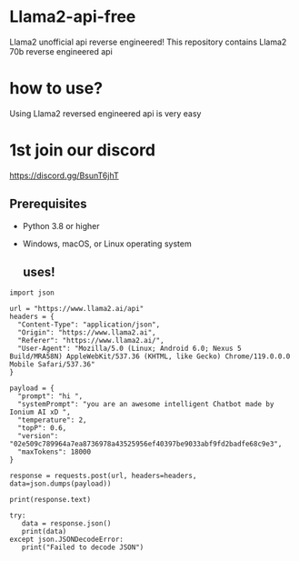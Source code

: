 # Llama2-api-free
Llama2 unofficial api reverse engineered!
This repository contains Llama2 70b reverse engineered api 

# how to use? 
Using Llama2 reversed engineered api is very easy 

# 1st join our discord 
https://discord.gg/BsunT6jhT
## Prerequisites
- Python 3.8 or higher
- Windows, macOS, or Linux operating system

  ## uses!
```import requests
import json

url = "https://www.llama2.ai/api"
headers = {
  "Content-Type": "application/json",
  "Origin": "https://www.llama2.ai",
  "Referer": "https://www.llama2.ai/",
  "User-Agent": "Mozilla/5.0 (Linux; Android 6.0; Nexus 5 Build/MRA58N) AppleWebKit/537.36 (KHTML, like Gecko) Chrome/119.0.0.0 Mobile Safari/537.36"
}

payload = {
  "prompt": "hi ",
  "systemPrompt": "you are an awesome intelligent Chatbot made by Ionium AI xD ",
  "temperature": 2,
  "topP": 0.6,
  "version": "02e509c789964a7ea8736978a43525956ef40397be9033abf9fd2badfe68c9e3",
  "maxTokens": 18000
}

response = requests.post(url, headers=headers, data=json.dumps(payload))

print(response.text)

try:
   data = response.json()
   print(data)
except json.JSONDecodeError:
   print("Failed to decode JSON")
```
